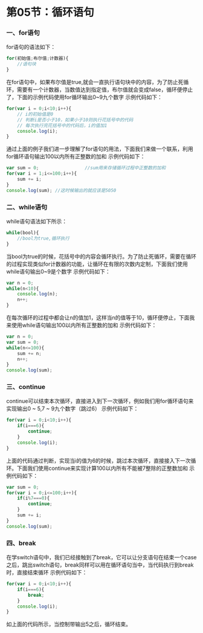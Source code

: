 # 第05节：循环语句

### 一、for语句
for语句的语法如下：

``` js
for(初始值;布尔值;计数器){
    //语句块
}
```
在for语句中，如果布尔值是true,就会一直执行语句块中的内容，为了防止死循环，需要有一个计数器，当数值达到指定值，布尔值就会变成false，循环便停止了，下面的示例代码使用for循环输出0~9九个数字
示例代码如下：

``` js
for(var i = 0;i<10;i++){  
    // i的初始值是0
    // 判断i是否小于10，如果小于10则执行花括号中的代码
    // 每次执行完花括号中的代码后，i的值加1
    console.log(i);
}
```
通过上面的例子我们进一步理解了for语句的用法，下面我们来做一个联系，利用for循环语句输出100以内所有正整数的加和
示例代码如下：

``` js
var sum = 0;                 //sum用来存储循环过程中正整数的加和
for(var i = 1;i<=100;i++){
    sum += i;
}
console.log(sum); //这时候输出的就应该是5050
```


### 二、while语句
while语句语法如下所示：

``` js
while(bool){
    //bool为true,循环执行
}
```
当bool为true的时候，花括号中的内容会循环执行。为了防止死循环，需要在循环的过程实现类似for计数器的功能，让循环在有限的次数内定制，下面我们使用while语句输出0~9是个数字
示例代码如下：

``` js
var n = 0;
while(n<10){
    console.log(n);
    n++;
}
```
在每次循环的过程中都会让n的值加1，这样当n的值等于10，循环便停止，下面我来使用while语句输出100以内所有正整数的加和
示例代码如下：

``` js
var n = 0;
var sum = 0;
while(n<=100){
    sum += n;
    n++;
}
console.log(sum); 
```


### 三、continue
continue可以结束本次循环，直接进入到下一次循环，例如我们用for循环语句来实现输出0 ~ 5,7 ~ 9九个数字（跳过6）
示例代码如下：

``` js
for(var i = 0;i<10;i++){
    if(i===6){
        continue;
    }
    console.log(i);
}
```
上面的代码通过判断，实现当i的值为6的时候，跳过本次循环，直接接入下一次循环。下面我们使用continue来实现计算100以内所有不能被7整除的正整数加和
示例代码如下：

``` js
var sum = 0;
for(var i = 0;i<=100;i++){
    if(i%7===0){
        continue;
    }
    sum += i;
}
console.log(sum);
```

### 四、break
在学switch语句中，我们已经接触到了break，它可以让分支语句在结束一个case之后，跳出switch语句，break同样可以用在循环语句当中，当代码执行到break时，直接结束循环
示例代码如下：
``` js
for(var i = 0;i<10;i++){
    if(i===6){
        break;  
    }
    console.log(i);
}
```
如上面的代码所示，当控制带输出5之后，循环结束。

